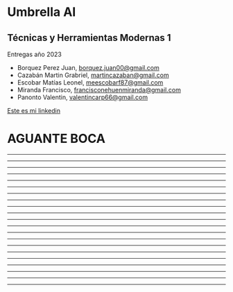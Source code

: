 # Umbrella AI
## Técnicas y Herramientas Modernas 1
Entregas año 2023
* Borquez Perez Juan, <borquez.juan00@gmail.com>
* Cazabán Martin Grabriel, <martincazaban@gmail.com>
* Escobar Matías Leonel, <meescobarf87@gmail.com>
* Miranda Francisco, <francisconehuenmiranda@gmail.com>
* Panonto Valentin, <valentincarp66@gmail.com>


[Este es mi linkedin](https://www.youtube.com/watch?v=8EQRGf9GQPU)


# AGUANTE BOCA
<hr>
<hr>
<vr>
<hr>
<hr>
<hr>
<vr>
<hr>
<hr>
<hr>
<vr>
<hr>
<hr>
<hr>
<vr>
<hr>
<hr>
<hr>
<vr>
<hr><hr>
<hr>
<vr>
<hr><hr>
<hr>
<vr>
<hr>
